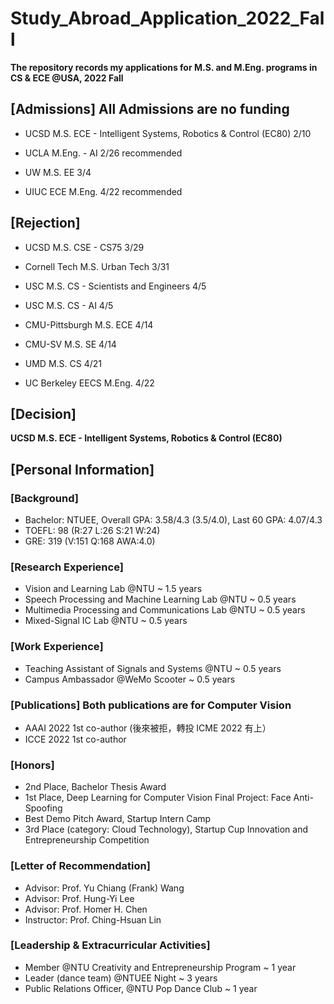 # Study_Abroad_Application_2022_Fall

**The repository records my applications for M.S. and M.Eng. programs in CS & ECE @USA, 2022 Fall**

## [Admissions] All Admissions are no funding
- UCSD M.S. ECE - Intelligent Systems, Robotics & Control (EC80) 2/10

- UCLA M.Eng. - AI 2/26 recommended

- UW M.S. EE 3/4

- UIUC ECE M.Eng. 4/22 recommended 
 
## [Rejection]

- UCSD M.S. CSE - CS75 3/29

- Cornell Tech M.S. Urban Tech 3/31

- USC M.S. CS - Scientists and Engineers 4/5

- USC M.S. CS - AI 4/5

- CMU-Pittsburgh M.S. ECE 4/14

- CMU-SV M.S. SE 4/14

- UMD M.S. CS 4/21

- UC Berkeley EECS M.Eng. 4/22

## [Decision]

**UCSD M.S. ECE - Intelligent Systems, Robotics & Control (EC80)**

## [Personal Information]

### [Background]

- Bachelor: NTUEE, Overall GPA: 3.58/4.3 (3.5/4.0), Last 60 GPA: 4.07/4.3
- TOEFL: 98 (R:27 L:26 S:21 W:24)
- GRE: 319 (V:151 Q:168 AWA:4.0)
  
### [Research Experience]

- Vision and Learning Lab @NTU ~ 1.5 years
- Speech Processing and Machine Learning Lab @NTU ~ 0.5 years
- Multimedia Processing and Communications Lab @NTU ~ 0.5 years
- Mixed-Signal IC Lab @NTU ~ 0.5 years

### [Work Experience]
- Teaching Assistant of Signals and Systems @NTU ~ 0.5 years
- Campus Ambassador @WeMo Scooter ~ 0.5 years

### [Publications] Both publications are for Computer Vision
- AAAI 2022 1st co-author (後來被拒，轉投 ICME 2022 有上）
- ICCE 2022 1st co-author

### [Honors]
- 2nd Place, Bachelor Thesis Award
- 1st Place, Deep Learning for Computer Vision Final Project: Face Anti-Spoofing
- Best Demo Pitch Award, Startup Intern Camp
- 3rd Place (category: Cloud Technology), Startup Cup Innovation and Entrepreneurship Competition

### [Letter of Recommendation]
- Advisor: Prof. Yu Chiang (Frank) Wang
- Advisor: Prof. Hung-Yi Lee
- Advisor: Prof. Homer H. Chen
- Instructor: Prof. Ching-Hsuan Lin

### [Leadership & Extracurricular Activities]
- Member @NTU Creativity and Entrepreneurship Program ~ 1 year
- Leader (dance team) @NTUEE Night ~ 3 years
- Public Relations Officer, @NTU Pop Dance Club ~ 1 year
